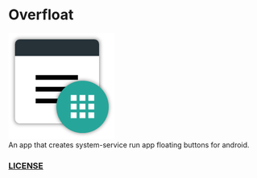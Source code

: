 # Overfloat
![alt tag](https://raw.githubusercontent.com/cyource/Overfloat/master/app/src/main/res/mipmap-xxxhdpi/overfloat.png)
</br>
An app that creates system-service run app floating buttons for android.

### <a href="https://github.com/cyource/Overfloat/blob/master/LICENSE">LICENSE</a>
